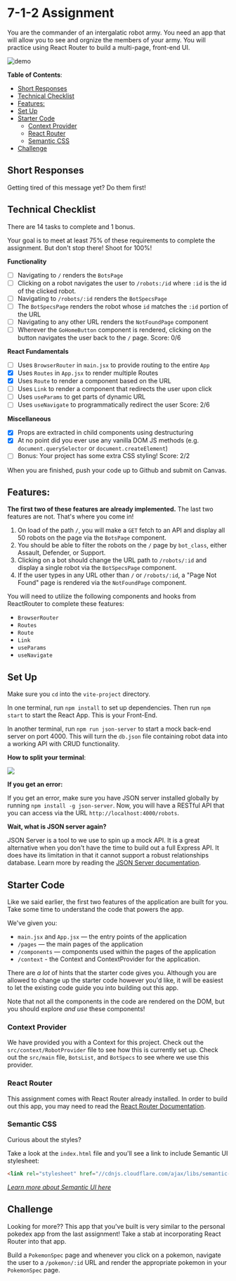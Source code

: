 # 7-1-2 Assignment

You are the commander of an intergalatic robot army. You need an app that will allow you to see and orgnize the members of your army. You will practice using React Router to build a multi-page, front-end UI.

![demo](./images/demo.gif)

**Table of Contents**:
- [Short Responses](#short-responses)
- [Technical Checklist](#technical-checklist)
- [Features:](#features)
- [Set Up](#set-up)
- [Starter Code](#starter-code)
  - [Context Provider](#context-provider)
  - [React Router](#react-router)
  - [Semantic CSS](#semantic-css)
- [Challenge](#challenge)

## Short Responses

Getting tired of this message yet? Do them first!

## Technical Checklist

There are 14 tasks to complete and 1 bonus.

Your goal is to meet at least 75% of these requirements to complete the assignment. But don't stop there! Shoot for 100%!

**Functionality**
- [ ] Navigating to `/` renders the `BotsPage`
- [ ] Clicking on a robot navigates the user to `/robots:/id` where `:id` is the id of the clicked robot.
- [ ] Navigating to `/robots/:id` renders the `BotSpecsPage`
- [ ] The `BotSpecsPage` renders the robot whose `id` matches the `:id` portion of the URL
- [ ] Navigating to any other URL renders the `NotFoundPage` component
- [ ] Wherever the `GoHomeButton` component is rendered, clicking on the button navigates the user back to the `/` page.
Score: 0/6

**React Fundamentals**
- [ ] Uses `BrowserRouter` in `main.jsx` to provide routing to the entire `App`
- [x] Uses `Routes` in `App.jsx` to render multiple Routes
- [x] Uses `Route` to render a component based on the URL
- [ ] Uses `Link` to render a component that redirects the user upon click
- [ ] Uses `useParams` to get parts of dynamic URL
- [ ] Uses `useNavigate` to programmatically redirect the user
Score: 2/6

**Miscellaneous**
- [x] Props are extracted in child components using destructuring
- [x] At no point did you ever use any vanilla DOM JS methods (e.g. `document.querySelector` or `document.createElement`)
- [ ] Bonus: Your project has some extra CSS styling!
Score: 2/2

When you are finished, push your code up to Github and submit on Canvas.

## Features:

**The first two of these features are already implemented.** The last two features are not. That's where you come in! 

1. On load of the path `/`, you will make a `GET` fetch to an API and display all 50 robots on the page via the `BotsPage` component.
2. You should be able to filter the robots on the `/` page by `bot_class`, either Assault, Defender, or Support.
3. Clicking on a bot should change the URL path to `/robots/:id` and display a single robot via the `BotSpecsPage` component.
4. If the user types in any URL other than `/` or `/robots/:id`, a "Page Not Found" page is rendered via the `NotFoundPage` component.

You will need to utilize the following components and hooks from ReactRouter to complete these features:
- `BrowserRouter`
- `Routes`
- `Route`
- `Link`
- `useParams`
- `useNavigate`

## Set Up

Make sure you `cd` into the `vite-project` directory.

In one terminal, run `npm install` to set up dependencies. Then run `npm start` to start the React App. This is your Front-End.

In another terminal, run `npm run json-server` to start a mock back-end server on port 4000. This will turn the `db.json` file containing robot data into a working API with CRUD functionality.

**How to split your terminal**:

![](./images/split-terminal.gif)

**If you get an error:**

If you get an error, make sure you have JSON server installed globally by running `npm install -g json-server`. Now, you will have a RESTful API that you can access via the URL `http://localhost:4000/robots`.

**Wait, what is JSON server again?**

JSON Server is a tool to we use to spin up a mock API. It is a great alternative when you don't have the time to build out a full Express API. It does have its limitation in that it cannot support a robust relationships database. Learn more by reading the [JSON Server documentation](https://github.com/typicode/json-server#getting-started).

## Starter Code

Like we said earlier, the first two features of the application are built for you. Take some time to understand the code that powers the app.

We've given you:
- `main.jsx` and `App.jsx` — the entry points of the application
- `/pages` — the main pages of the application
- `/components` — components used within the pages of the application
- `/context` - the Context and ContextProvider for the application.

There are _a lot_ of hints that the starter code gives you. Although you are allowed to change up the starter code however you'd like, it will be easiest to let the existing code guide you into building out this app.

Note that not all the components in the code are rendered on the DOM, but you should explore _and use_ these components!

### Context Provider

We have provided you with a Context for this project. Check out the `src/context/RobotProvider` file to see how this is currently set up. Check out the `src/main` file, `BotsList`, and `BotSpecs` to see where we use this provider.

### React Router

This assignment comes with React Router already installed. In order to build out this app, you may need to read the [React Router Documentation](https://reactrouter.com/web/guides/quick-start).

### Semantic CSS

Curious about the styles?

Take a look at the `index.html` file and you'll see a link to include Semantic UI stylesheet:

```html
<link rel="stylesheet" href="//cdnjs.cloudflare.com/ajax/libs/semantic-ui/2.2.12/semantic.min.css"></link>
```

_[Learn more about Semantic UI here](https://semantic-ui.com/)_

## Challenge

Looking for more?? This app that you've built is very similar to the personal pokedex app from the last assignment! Take a stab at incorporating React Router into that app. 

Build a `PokemonSpec` page and whenever you click on a pokemon, navigate the user to a `/pokemon/:id` URL and render the appropriate pokemon in your `PokemonSpec` page.
